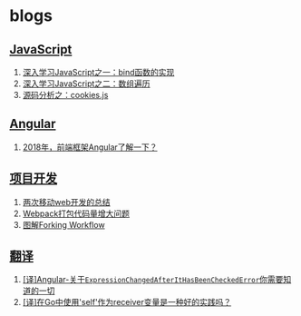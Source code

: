 # blogs

## [JavaScript](https://github.com/shhdgit/blogs/issues?q=is%3Aopen+is%3Aissue+label%3AJavaScript)

1. [深入学习JavaScript之一：bind函数的实现](https://github.com/shhdgit/blogs/issues/1)
1. [深入学习JavaScript之二：数组遍历](https://github.com/shhdgit/blogs/issues/4)
1. [源码分析之：cookies.js](https://github.com/shhdgit/blogs/issues/6)

## [Angular](https://github.com/shhdgit/blogs/labels/Angular)

1. [2018年，前端框架Angular了解一下？](https://github.com/shhdgit/blogs/issues/9)

## [项目开发](https://github.com/shhdgit/blogs/issues?q=is%3Aissue+is%3Aopen+label%3A%E9%A1%B9%E7%9B%AE%E5%BC%80%E5%8F%91)

1. [两次移动web开发的总结](https://github.com/shhdgit/blogs/issues/2)
1. [Webpack打包代码量增大问题](https://github.com/shhdgit/blogs/issues/3)
1. [图解Forking Workflow](https://github.com/shhdgit/blogs/issues/10)

## [翻译](https://github.com/shhdgit/blogs/labels/%E7%BF%BB%E8%AF%91)

1. [[译]Angular-关于`ExpressionChangedAfterItHasBeenCheckedError`你需要知道的一切](https://github.com/shhdgit/blogs/issues/7)
1. [[译]在Go中使用'self'作为receiver变量是一种好的实践吗？](https://github.com/shhdgit/blogs/issues/8)

